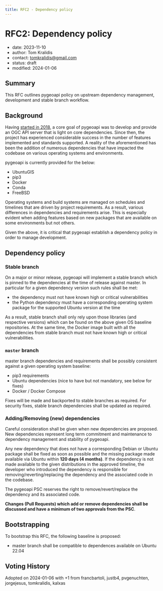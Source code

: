 ```yaml
---
title: RFC2 - Dependency policy
---
```


# RFC2: Dependency policy

- date: 2023-11-10
- author: Tom Kralidis
- contact: tomkralidis@gmail.com
- status: draft
- modified: 2024-01-06

## Summary

This RFC outlines pygeoapi policy on upstream dependency management, development and stable branch workflow.

## Background

Having [started in 2018](https://github.com/geopython/pygeoapi/commit/17edb346a177c9cfdb1d4a7494a029c9e64ed89e), a core goal of pygeoapi was to develop and provide an OGC API server that is light on core dependencies.  Since then, the project has experienced considerable success in the number of features implemented and standards supported.  A reality of the aforementioned has been the addition of numerous dependencies that have impacted the codebase on various operating systems and environments.

pygeoapi is currently provided for the below:

- UbuntuGIS
- pip3
- Docker
- Conda
- FreeBSD

Operating systems and build systems are managed on schedules and timelines that are driven by project requirements.  As a result, various differences in dependencies and requirements arise.  This is especially evident when adding features based on new packages that are available on some environments but not others.

Given the above, it is critical that pygeoapi establish a dependency policy in order to manage development.

## Dependency policy

### Stable branch

On a major or minor release, pygeoapi will implement a stable branch which is pinned to the dependencies at the time of release against master. In particular for a given dependency version such rules shall be met:

- the dependency must not have known high or critical vulnerabilities
- the Python dependency must have a corresponding operating system package for the supported Ubuntu version at the time

As a result, stable branch shall only rely upon those libraries (and respective versions) which can be found on the above given OS baseline repositories. At the same time, the Docker image built with all the dependencies from stable branch must not have known high or critical vulnerabilities.

### `master` branch

master branch dependencies and requirements shall be possibly consistent against a given operating system baseline:

* pip3 requirements
* Ubuntu dependencies (nice to have but not mandatory, see below for fixes)
* Docker / Docker Compose

Fixes will be made and backported to stable branches as required. For security fixes, stable branch dependencies shall be updated as required.

### Adding/Removing (new) dependencies

Careful consideration shall be given when new dependencies are proposed.  New dependencies represent long term commitment and maintenance to dependency management and stability of pygeoapi.

Any new dependency that does not have a corresponding Debian or Ubuntu package shall be fixed as soon as possible and the missing package made available via Ubuntu within **120 days (4 months)**.  If the dependency is not made available to the given distributions in the approved timeline, the developer who introduced the dependency is responsible for removing/reverting/replacing the dependency and the associated code in the codebase.

The pygeoapi PSC reserves the right to remove/revert/replace the dependency and its associated code.

**Changes (Pull Requests) which add or remove dependencies shall be discussed and have a minimum of two approvals from the PSC**.

## Bootstrapping

To bootstrap this RFC, the following baseline is proposed:

* master branch shall be compatible to dependences available on Ubuntu 22.04

## Voting History

Adopted on 2024-01-06 with +1 from francbartoli, justb4, pvgenuchten, jorgejesus, tomkralidis, kalxas
